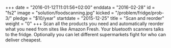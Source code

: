+++
date = "2016-01-12T11:01:56+02:00"
enddata = "2016-02-28"
id = "fs2"
image = "solution/foodscanning.jpg"
kicked = "/problem/fridge/prob-3/"
pledge = "$10/year"
startdate = "2015-12-25"
title = "Scan and reorder"
weight = "0"
+++
Scan all the products you need and automatically reorder what you need from sites like Amazon Fresh. Your bluetooth scanners talks to the fridge. Optionally you can let different supermarkets fight for who can deliver cheapest.
